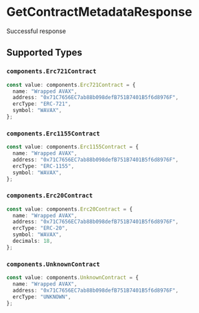 # GetContractMetadataResponse

Successful response


## Supported Types

### `components.Erc721Contract`

```typescript
const value: components.Erc721Contract = {
  name: "Wrapped AVAX",
  address: "0x71C7656EC7ab88b098defB751B7401B5f6d8976F",
  ercType: "ERC-721",
  symbol: "WAVAX",
};
```

### `components.Erc1155Contract`

```typescript
const value: components.Erc1155Contract = {
  name: "Wrapped AVAX",
  address: "0x71C7656EC7ab88b098defB751B7401B5f6d8976F",
  ercType: "ERC-1155",
  symbol: "WAVAX",
};
```

### `components.Erc20Contract`

```typescript
const value: components.Erc20Contract = {
  name: "Wrapped AVAX",
  address: "0x71C7656EC7ab88b098defB751B7401B5f6d8976F",
  ercType: "ERC-20",
  symbol: "WAVAX",
  decimals: 18,
};
```

### `components.UnknownContract`

```typescript
const value: components.UnknownContract = {
  name: "Wrapped AVAX",
  address: "0x71C7656EC7ab88b098defB751B7401B5f6d8976F",
  ercType: "UNKNOWN",
};
```

